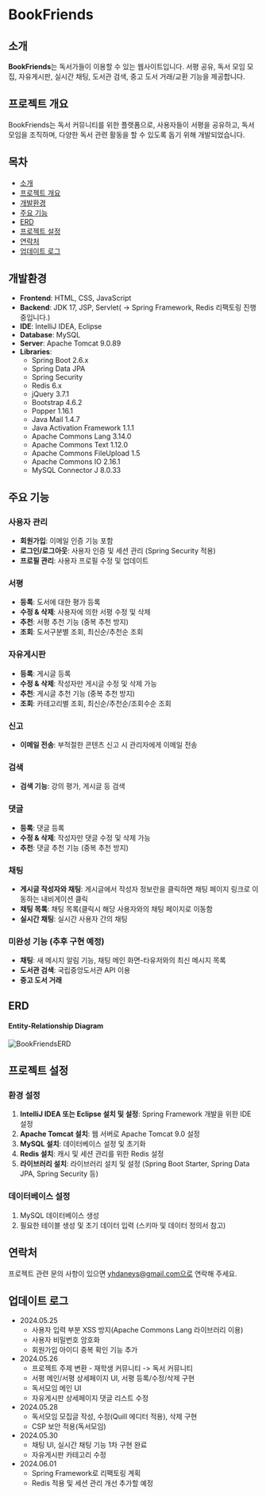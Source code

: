 # BookFriends

## 소개
**BookFriends**는 독서가들이 이용할 수 있는 웹사이트입니다. 서평 공유, 독서 모임 모집, 자유게시판, 실시간 채팅, 도서관 검색, 중고 도서 거래/교환 기능을 제공합니다.

## 프로젝트 개요
BookFriends는 독서 커뮤니티를 위한 플랫폼으로, 사용자들이 서평을 공유하고, 독서 모임을 조직하며, 다양한 독서 관련 활동을 할 수 있도록 돕기 위해 개발되었습니다. 

## 목차
- [소개](#소개)
- [프로젝트 개요](#프로젝트-개요)
- [개발환경](#개발환경)
- [주요 기능](#주요-기능)
- [ERD](#ERD)
- [프로젝트 설정](#프로젝트-설정)
- [연락처](#연락처)
- [업데이트 로그](#업데이트-로그)

## 개발환경
- **Frontend**: HTML, CSS, JavaScript
- **Backend**: JDK 17, JSP, Servlet( -> Spring Framework, Redis 리팩토링 진행중입니다.)
- **IDE**: IntelliJ IDEA, Eclipse
- **Database**: MySQL
- **Server**: Apache Tomcat 9.0.89
- **Libraries**:
  - Spring Boot 2.6.x
  - Spring Data JPA
  - Spring Security
  - Redis 6.x
  - jQuery 3.7.1
  - Bootstrap 4.6.2
  - Popper 1.16.1
  - Java Mail 1.4.7
  - Java Activation Framework 1.1.1
  - Apache Commons Lang 3.14.0
  - Apache Commons Text 1.12.0
  - Apache Commons FileUpload 1.5
  - Apache Commons IO 2.16.1
  - MySQL Connector J 8.0.33

## 주요 기능
### 사용자 관리
- **회원가입**: 이메일 인증 기능 포함
- **로그인/로그아웃**: 사용자 인증 및 세션 관리 (Spring Security 적용)
- **프로필 관리**: 사용자 프로필 수정 및 업데이트

### 서평
- **등록**: 도서에 대한 평가 등록
- **수정 & 삭제**: 사용자에 의한 서평 수정 및 삭제
- **추천**: 서평 추천 기능 (중복 추천 방지)
- **조회**: 도서구분별 조회, 최신순/추천순 조회

### 자유게시판
- **등록**: 게시글 등록
- **수정 & 삭제**: 작성자만 게시글 수정 및 삭제 가능
- **추천**: 게시글 추천 기능 (중복 추천 방지)
- **조회**: 카테고리별 조회, 최신순/추천순/조회수순 조회

### 신고
- **이메일 전송**: 부적절한 콘텐츠 신고 시 관리자에게 이메일 전송

### 검색
- **검색 기능**: 강의 평가, 게시글 등 검색

### 댓글
- **등록**: 댓글 등록
- **수정 & 삭제**: 작성자만 댓글 수정 및 삭제 가능
- **추천**: 댓글 추천 기능 (중복 추천 방지)

### 채팅
- **게시글 작성자와 채팅**: 게시글에서 작성자 정보란을 클릭하면 채팅 페이지 링크로 이동하는 내비게이션 클릭
- **채팅 목록**: 채팅 목록(클릭시 해당 사용자와의 채팅 페이지로 이동함
- **실시간 채팅**: 실시간 사용자 간의 채팅

### 미완성 기능 (추후 구현 예정)
- **채팅**: 새 메시지 알림 기능, 채팅 메인 화면-타유저와의 최신 메시지 목록
- **도서관 검색**: 국립중앙도서관 API 이용
- **중고 도서 거래**

## ERD
#### Entity-Relationship Diagram
![BookFriendsERD](https://github.com/ehyunseok/BookFriends_JSP/assets/121013391/0e080643-1fed-4497-ac4e-df01209a872d)


## 프로젝트 설정
### 환경 설정
1. **IntelliJ IDEA 또는 Eclipse 설치 및 설정**: Spring Framework 개발을 위한 IDE 설정
2. **Apache Tomcat 설치**: 웹 서버로 Apache Tomcat 9.0 설정
3. **MySQL 설치**: 데이터베이스 설정 및 초기화
4. **Redis 설치**: 캐시 및 세션 관리를 위한 Redis 설정
5. **라이브러리 설치**: 라이브러리 설치 및 설정 (Spring Boot Starter, Spring Data JPA, Spring Security 등)

### 데이터베이스 설정
1. MySQL 데이터베이스 생성
2. 필요한 테이블 생성 및 초기 데이터 입력 (스키마 및 데이터 정의서 참고)


## 연락처
프로젝트 관련 문의 사항이 있으면 yhdaneys@gmail.com으로 연락해 주세요.

## 업데이트 로그
- 2024.05.25
  - 사용자 입력 부분 XSS 방지(Apache Commons Lang 라이브러리 이용)
  - 사용자 비밀번호 암호화
  - 회원가입 아이디 중복 확인 기능 추가
- 2024.05.26
  - 프로젝트 주제 변환 - 재학생 커뮤니티 -> 독서 커뮤니티
  - 서평 메인/서평 상세페이지 UI, 서평 등록/수정/삭제 구현
  - 독서모임 메인 UI
  - 자유게시판 상세페이지 댓글 리스트 수정
- 2024.05.28
  - 독서모임 모집글 작성, 수정(Quill 에디터 적용), 삭제 구현
  - CSP 보안 적용(독서모임)
- 2024.05.30
  - 채팅 UI, 실시간 채팅 기능 1차 구현 완료
  - 자유게시판 카테고리 수정
- 2024.06.01
  - Spring Framework로 리팩토링 계획
  - Redis 적용 및 세션 관리 개선 추가할 예정

